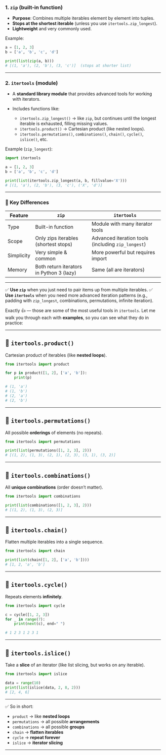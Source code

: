 
### 1. **`zip` (built-in function)**

* **Purpose**: Combines multiple iterables element by element into tuples.
* **Stops at the shortest iterable** (unless you use `itertools.zip_longest`).
* **Lightweight** and very commonly used.

Example:

```python
a = [1, 2, 3]
b = ['a', 'b', 'c', 'd']

print(list(zip(a, b)))  
# [(1, 'a'), (2, 'b'), (3, 'c')]  (stops at shorter list)
```

---

### 2. **`itertools` (module)**

* A **standard library module** that provides advanced tools for working with iterators.
* Includes functions like:

  * `itertools.zip_longest()` → like `zip`, but continues until the longest iterable is exhausted, filling missing values.
  * `itertools.product()` → Cartesian product (like nested loops).
  * `itertools.permutations()`, `combinations()`, `chain()`, `cycle()`, `islice()`, etc.

Example (`zip_longest`):

```python
import itertools

a = [1, 2, 3]
b = ['a', 'b', 'c', 'd']

print(list(itertools.zip_longest(a, b, fillvalue='X')))
# [(1, 'a'), (2, 'b'), (3, 'c'), ('X', 'd')]
```

---

### 🔑 **Key Differences**

| Feature    | `zip`                                    | `itertools`                                        |
| ---------- | ---------------------------------------- | -------------------------------------------------- |
| Type       | Built-in function                        | Module with many iterator tools                    |
| Scope      | Only zips iterables (shortest stops)     | Advanced iteration tools (including `zip_longest`) |
| Simplicity | Very simple & common                     | More powerful but requires import                  |
| Memory     | Both return iterators in Python 3 (lazy) | Same (all are iterators)                           |

---

✅ **Use `zip`** when you just need to pair items up from multiple iterables.
✅ **Use `itertools`** when you need more advanced iteration patterns (e.g., padding with `zip_longest`, combinations, permutations, infinite iteration).

Exactly 👍 — those are some of the most useful tools in `itertools`.
Let me walk you through each with **examples**, so you can see what they do in practice:

---

## 🔹 `itertools.product()`

Cartesian product of iterables (like **nested loops**).

```python
from itertools import product

for p in product([1, 2], ['a', 'b']):
    print(p)

# (1, 'a')
# (1, 'b')
# (2, 'a')
# (2, 'b')
```

---

## 🔹 `itertools.permutations()`

All possible **orderings** of elements (no repeats).

```python
from itertools import permutations

print(list(permutations([1, 2, 3], 2)))
# [(1, 2), (1, 3), (2, 1), (2, 3), (3, 1), (3, 2)]
```

---

## 🔹 `itertools.combinations()`

All **unique combinations** (order doesn’t matter).

```python
from itertools import combinations

print(list(combinations([1, 2, 3], 2)))
# [(1, 2), (1, 3), (2, 3)]
```

---

## 🔹 `itertools.chain()`

Flatten multiple iterables into a single sequence.

```python
from itertools import chain

print(list(chain([1, 2], ['a', 'b'])))
# [1, 2, 'a', 'b']
```

---

## 🔹 `itertools.cycle()`

Repeats elements **infinitely**.

```python
from itertools import cycle

c = cycle([1, 2, 3])
for _ in range(7):
    print(next(c), end=" ")

# 1 2 3 1 2 3 1
```

---

## 🔹 `itertools.islice()`

Take a **slice** of an iterator (like list slicing, but works on any iterable).

```python
from itertools import islice

data = range(10)
print(list(islice(data, 2, 8, 2)))
# [2, 4, 6]
```

---

✅ So in short:

* `product` → like **nested loops**
* `permutations` → all possible **arrangements**
* `combinations` → all possible **groups**
* `chain` → **flatten iterables**
* `cycle` → **repeat forever**
* `islice` → **iterator slicing**

---